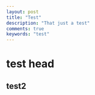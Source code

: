 ```yaml
---
layout: post
title: "Test"
description: "That just a test"
comments: true
keywords: "test"
---
```


# test head
## test2